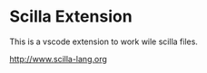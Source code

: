 # Scilla Extension

This is a vscode extension to work wile scilla files.

http://www.scilla-lang.org



